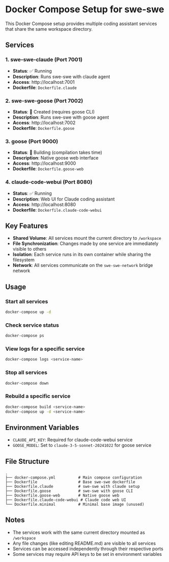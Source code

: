 # Docker Compose Setup for swe-swe

This Docker Compose setup provides multiple coding assistant services that share the same workspace directory.

## Services

### 1. swe-swe-claude (Port 7001)
- **Status**: ✅ Running
- **Description**: Runs swe-swe with claude agent
- **Access**: http://localhost:7001
- **Dockerfile**: `Dockerfile.claude`

### 2. swe-swe-goose (Port 7002)
- **Status**: 🚧 Created (requires goose CLI)
- **Description**: Runs swe-swe with goose agent
- **Access**: http://localhost:7002
- **Dockerfile**: `Dockerfile.goose`

### 3. goose (Port 9000)
- **Status**: 🚧 Building (compilation takes time)
- **Description**: Native goose web interface
- **Access**: http://localhost:9000
- **Dockerfile**: `Dockerfile.goose-web`

### 4. claude-code-webui (Port 8080)
- **Status**: ✅ Running
- **Description**: Web UI for Claude coding assistant
- **Access**: http://localhost:8080
- **Dockerfile**: `Dockerfile.claude-code-webui`

## Key Features

- **Shared Volume**: All services mount the current directory to `/workspace`
- **File Synchronization**: Changes made by one service are immediately visible to others
- **Isolation**: Each service runs in its own container while sharing the filesystem
- **Network**: All services communicate on the `swe-swe-network` bridge network

## Usage

### Start all services
```bash
docker-compose up -d
```

### Check service status
```bash
docker-compose ps
```

### View logs for a specific service
```bash
docker-compose logs <service-name>
```

### Stop all services
```bash
docker-compose down
```

### Rebuild a specific service
```bash
docker-compose build <service-name>
docker-compose up -d <service-name>
```

## Environment Variables

- `CLAUDE_API_KEY`: Required for claude-code-webui service
- `GOOSE_MODEL`: Set to `claude-3-5-sonnet-20241022` for goose service

## File Structure

```
.
├── docker-compose.yml          # Main compose configuration
├── Dockerfile                  # Base swe-swe dockerfile
├── Dockerfile.claude           # swe-swe with claude setup
├── Dockerfile.goose            # swe-swe with goose CLI
├── Dockerfile.goose-web        # Native goose web
├── Dockerfile.claude-code-webui # Claude code web UI
└── Dockerfile.minimal          # Minimal base image (unused)
```

## Notes

- The services work with the same current directory mounted as `/workspace`
- Any file changes (like editing README.md) are visible to all services
- Services can be accessed independently through their respective ports
- Some services may require API keys to be set in environment variables
